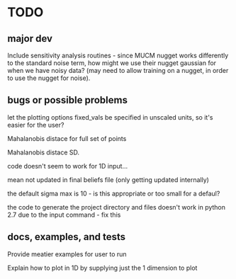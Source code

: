# TODO

## major dev
Include sensitivity analysis routines - since MUCM nugget works differently to the standard noise term, how might we use their nugget gaussian for when we have noisy data? (may need to allow training on a nugget, in order to use the nugget for noise).


## bugs or possible problems
let the plotting options fixed_vals be specified in unscaled units, so it's easier for the user?

Mahalanobis distace for full set of points

Mahalanobis distace SD.

code doesn't seem to work for 1D input...

mean not updated in final beliefs file (only getting updated internally)

the default sigma max is 10 - is this appropriate or too small for a defaul?

the code to generate the project directory and files doesn't work in python 2.7 due to the input command - fix this

## docs, examples, and tests
Provide meatier examples for user to run

Explain how to plot in 1D by supplying just the 1 dimension to plot
